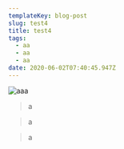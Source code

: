 ```yaml
---
templateKey: blog-post
slug: test4
title: test4
tags:
  - aa
  - aa
  - aa
date: 2020-06-02T07:40:45.947Z
---
```

![](/images/uploads/uganda-5005579_1920.jpg "aaa")

> a

> a

> a